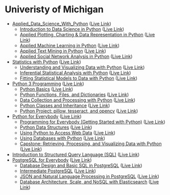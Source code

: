 # Univeristy of Michigan 
- [Applied_Data_Science_With_Python](https://www.coursera.org/specializations/data-science-python) ([Live Link](https://coursera.org/share/50689af784f70853be50eb6309df79b5))
  - [Introduction to Data Science in Python](https://www.coursera.org/learn/python-data-analysis) ([Live Link](https://coursera.org/share/e10dc0ee00b0c2178f5208706445f829))
  - [Applied Plotting, Charting & Data Representation in Python](https://www.coursera.org/learn/python-plotting) ([Live Link](https://coursera.org/share/1ddfbccfe3a51b13b04fb2cbf4942da4))
  - [Applied Machine Learning in Python](https://www.coursera.org/learn/python-machine-learning) ([Live Link](https://coursera.org/share/0dd0a7cb0c08a4c6d656ca1d906d61d3))
  - [Applied Text Mining in Python](https://www.coursera.org/learn/python-text-mining) ([Live Link](https://coursera.org/share/0a7b85b3e93bf46b6aba1836f5ffcfd0))
  - [Applied Social Network Analysis in Python](https://www.coursera.org/learn/python-social-network-analysis) ([Live Link](https://coursera.org/share/aa2e4c789dc4da234ebf0d144a8230a7))
- [Statistics with Python](https://www.coursera.org/specializations/statistics-with-python) ([Live Link](https://www.coursera.org/account/accomplishments/specialization/certificate/W6R32M6CJWJM))
  - [Understanding and Visualizing Data with Python](https://www.coursera.org/learn/understanding-visualization-data) ([Live Link](https://coursera.org/share/63b9492347cad248a5138ae01dcffef6))
  - [Inferential Statistical Analysis with Python](https://www.coursera.org/learn/inferential-statistical-analysis-python) ([Live Link](https://coursera.org/share/390e8f12c521a1aaa9cc4c5c17b7b1b6))
  - [Fitting Statistical Models to Data with Python](https://www.coursera.org/learn/fitting-statistical-models-data-python) ([Live Link](https://www.coursera.org/account/accomplishments/certificate/DN3CYBLHACMV))
- [Python 3 Programming](https://www.coursera.org/specializations/python-3-programming) ([Live Link](https://coursera.org/share/240cf8b67a5ccad6cf4fa428ad75eb35))
  - [Python Basics](https://www.coursera.org/learn/python-basics) ([Live Link](https://coursera.org/share/44936c92ae999662ff3ce912d8791b09))
  - [Python Functions, Files, and Dictionaries](https://www.coursera.org/programs/university-of-michigan-coursera-learning-program-1egh5?authProvider=umich&currentTab=MY_COURSES&productId=Uw_dZt1UEeiKDQqUtLvFaA&productType=course&showMiniModal=true) ([Live Link](https://coursera.org/share/1459db87b727735465d721e09327b869))
  - [Data Collection and Processing with Python](https://www.coursera.org/learn/data-collection-processing-python) ([Live Link](https://coursera.org/share/85b4f200c330d8536aac238a744282fb))
  - [Python Classes and Inheritance](https://www.coursera.org/learn/python-classes-inheritance) ([Live Link](https://coursera.org/share/e0e7e207dd8ab89db385bc58f60e3fca))
  - [Python Project: pillow, tesseract, and opencv](https://www.coursera.org/learn/python-project) ([Live Link](https://coursera.org/share/ac70cf287d9a962bf1f3854c329d1d12))
- [Python for Everybody](https://www.coursera.org/specializations/python) ([Live Link](https://www.coursera.org/account/accomplishments/specialization/certificate/L7PXE3BS6CS5))
  - [Programming for Everybody (Getting Started with Python)](https://www.coursera.org/learn/python) ([Live Link](https://coursera.org/share/28fe2ed5efa120813a2ebf4a27dacb60))
  - [Python Data Structures](https://www.coursera.org/learn/python-data) ([Live Link](https://coursera.org/share/de190771527f38727937ac70111b0c44))
  - [Using Python to Access Web Data](https://www.coursera.org/learn/python-network-data?specialization=python) ([Live Link](https://www.coursera.org/account/accomplishments/certificate/ZNKRC2DRYCX2))
  - [Using Databases with Python](https://www.coursera.org/learn/python-databases) ([Live Link](https://www.coursera.org/account/accomplishments/certificate/UUL6DUT8YWK7))
  - [Capstone: Retrieving, Processing, and Visualizing Data with Python](https://www.coursera.org/learn/python-data-visualization) ([Live Link](https://www.coursera.org/account/accomplishments/certificate/Z97FAHBCV7EV))
- [Introduction to Structured Query Language (SQL)](https://www.coursera.org/learn/intro-sql) ([Live Link](https://coursera.org/share/8be777a63f99bbe3f6e786d54cc09333))
- [PostgreSQL for Everybody](https://www.coursera.org/specializations/postgresql-for-everybody) ([Live Link](https://coursera.org/share/92405746137215a5cea0723a121f498b))
  - [Database Design and Basic SQL in PostgreSQL](https://www.coursera.org/learn/database-design-postgresql?specialization=postgresql-for-everybody) ([Live Link](https://coursera.org/share/b9c75fb57b56cc06b5fd959e12b48788))
  - [Intermediate PostgreSQL](https://www.coursera.org/learn/intermediate-postgresql) ([Live Link](https://coursera.org/share/ac4d33dd88fedf990f34c5a3ad08d833))
  - [JSON and Natural Language Processing in PostgreSQL](https://www.coursera.org/learn/json-natural-language-processing-postgresql) ([Live Link](https://www.coursera.org/account/accomplishments/certificate/726FLWZUJ7MJ))
  - [Database Architecture, Scale, and NoSQL with Elasticsearch](https://www.coursera.org/learn/database-architecture-scale-nosql-elasticsearch-postgresql) ([Live Link](https://coursera.org/share/524412fab862d9966f1480c531b8d05e))
  

